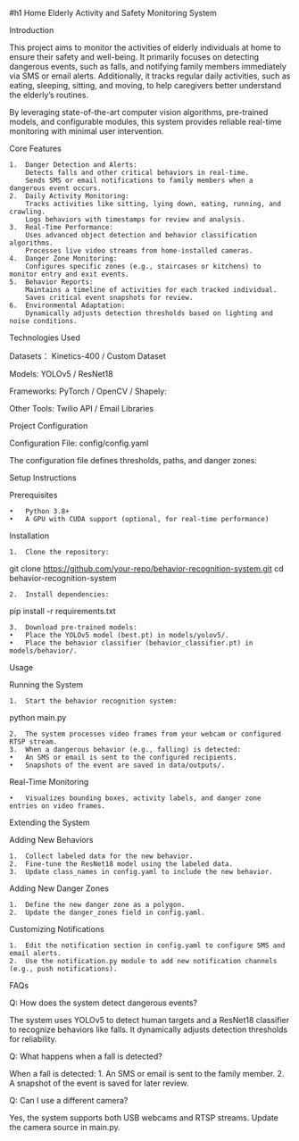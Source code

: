 #h1 Home Elderly Activity and Safety Monitoring System

Introduction

This project aims to monitor the activities of elderly individuals at home to ensure their safety and well-being. It primarily focuses on detecting dangerous events, such as falls, and notifying family members immediately via SMS or email alerts. Additionally, it tracks regular daily activities, such as eating, sleeping, sitting, and moving, to help caregivers better understand the elderly’s routines.

By leveraging state-of-the-art computer vision algorithms, pre-trained models, and configurable modules, this system provides reliable real-time monitoring with minimal user intervention.

Core Features

	1.	Danger Detection and Alerts:
		Detects falls and other critical behaviors in real-time.
		Sends SMS or email notifications to family members when a dangerous event occurs.
	2.	Daily Activity Monitoring:
		Tracks activities like sitting, lying down, eating, running, and crawling.
		Logs behaviors with timestamps for review and analysis.
	3.	Real-Time Performance:
		Uses advanced object detection and behavior classification algorithms.
		Processes live video streams from home-installed cameras.
	4.	Danger Zone Monitoring:
		Configures specific zones (e.g., staircases or kitchens) to monitor entry and exit events.
	5.	Behavior Reports:
		Maintains a timeline of activities for each tracked individual.
		Saves critical event snapshots for review.
	6.	Environmental Adaptation:
		Dynamically adjusts detection thresholds based on lighting and noise conditions.

Technologies Used

Datasets： Kinetics-400 / Custom Dataset

Models:   YOLOv5 / ResNet18


Frameworks: PyTorch / OpenCV / Shapely:


Other Tools: Twilio API / Email Libraries 

Project Configuration

Configuration File: config/config.yaml

The configuration file defines thresholds, paths, and danger zones:


Setup Instructions

Prerequisites

	•	Python 3.8+
	•	A GPU with CUDA support (optional, for real-time performance)

Installation

	1.	Clone the repository:

git clone https://github.com/your-repo/behavior-recognition-system.git
cd behavior-recognition-system


	2.	Install dependencies:

pip install -r requirements.txt


	3.	Download pre-trained models:
	•	Place the YOLOv5 model (best.pt) in models/yolov5/.
	•	Place the behavior classifier (behavior_classifier.pt) in models/behavior/.

Usage

Running the System

	1.	Start the behavior recognition system:

python main.py


	2.	The system processes video frames from your webcam or configured RTSP stream.
	3.	When a dangerous behavior (e.g., falling) is detected:
	•	An SMS or email is sent to the configured recipients.
	•	Snapshots of the event are saved in data/outputs/.

Real-Time Monitoring

	•	Visualizes bounding boxes, activity labels, and danger zone entries on video frames.

Extending the System

Adding New Behaviors

	1.	Collect labeled data for the new behavior.
	2.	Fine-tune the ResNet18 model using the labeled data.
	3.	Update class_names in config.yaml to include the new behavior.

Adding New Danger Zones

	1.	Define the new danger zone as a polygon.
	2.	Update the danger_zones field in config.yaml.

Customizing Notifications

	1.	Edit the notification section in config.yaml to configure SMS and email alerts.
	2.	Use the notification.py module to add new notification channels (e.g., push notifications).

FAQs

Q: How does the system detect dangerous events?

The system uses YOLOv5 to detect human targets and a ResNet18 classifier to recognize behaviors like falls. It dynamically adjusts detection thresholds for reliability.

Q: What happens when a fall is detected?

When a fall is detected:
	1.	An SMS or email is sent to the family member.
	2.	A snapshot of the event is saved for later review.

Q: Can I use a different camera?

Yes, the system supports both USB webcams and RTSP streams. Update the camera source in main.py. 
